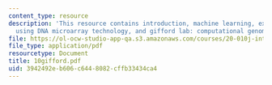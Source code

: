 ```yaml
---
content_type: resource
description: 'This resource contains introduction, machine learning, expression profiling
  using DNA microarray technology, and gifford lab: computational genomics.'
file: https://ol-ocw-studio-app-qa.s3.amazonaws.com/courses/20-010j-introduction-to-bioengineering-be-010j-spring-2006/3942492eb606c6448082cffb33434ca4_10gifford.pdf
file_type: application/pdf
resourcetype: Document
title: 10gifford.pdf
uid: 3942492e-b606-c644-8082-cffb33434ca4
---
```

